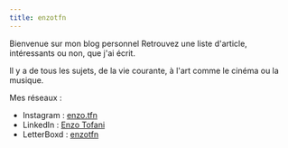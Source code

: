```yaml
---
title: enzotfn
---
```


Bienvenue sur mon blog personnel
Retrouvez une liste d'article, intéressants ou non, que j'ai écrit.

Il y a de tous les sujets, de la vie courante, à l'art comme le cinéma ou la musique.

Mes réseaux : 
- Instagram : [enzo.tfn](https://www.instagram.com/enzo.tfn/)
- LinkedIn : [Enzo Tofani](https://www.linkedin.com/in/enzotofani/)
- LetterBoxd : [enzotfn](https://letterboxd.com/enzotfn/)
